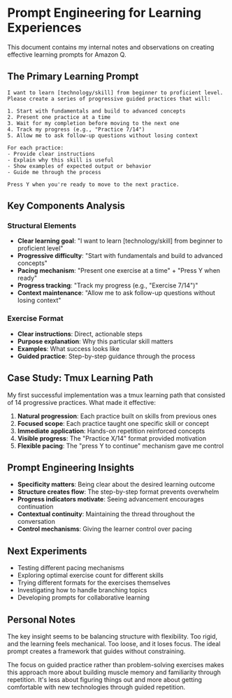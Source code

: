 # Prompt Engineering for Learning Experiences

This document contains my internal notes and observations on creating effective learning prompts for Amazon Q.

## The Primary Learning Prompt

```
I want to learn [technology/skill] from beginner to proficient level. Please create a series of progressive guided practices that will:

1. Start with fundamentals and build to advanced concepts
2. Present one practice at a time
3. Wait for my completion before moving to the next one
4. Track my progress (e.g., "Practice 7/14")
5. Allow me to ask follow-up questions without losing context

For each practice:
- Provide clear instructions
- Explain why this skill is useful
- Show examples of expected output or behavior
- Guide me through the process

Press Y when you're ready to move to the next practice.
```

## Key Components Analysis

### Structural Elements

- **Clear learning goal**: "I want to learn [technology/skill] from beginner to proficient level"
- **Progressive difficulty**: "Start with fundamentals and build to advanced concepts"
- **Pacing mechanism**: "Present one exercise at a time" + "Press Y when ready"
- **Progress tracking**: "Track my progress (e.g., "Exercise 7/14")"
- **Context maintenance**: "Allow me to ask follow-up questions without losing context"

### Exercise Format

- **Clear instructions**: Direct, actionable steps
- **Purpose explanation**: Why this particular skill matters
- **Examples**: What success looks like
- **Guided practice**: Step-by-step guidance through the process

## Case Study: Tmux Learning Path

My first successful implementation was a tmux learning path that consisted of 14 progressive practices. What made it effective:

1. **Natural progression**: Each practice built on skills from previous ones
2. **Focused scope**: Each practice taught one specific skill or concept
3. **Immediate application**: Hands-on repetition reinforced concepts
4. **Visible progress**: The "Practice X/14" format provided motivation
5. **Flexible pacing**: The "press Y to continue" mechanism gave me control

## Prompt Engineering Insights

- **Specificity matters**: Being clear about the desired learning outcome
- **Structure creates flow**: The step-by-step format prevents overwhelm
- **Progress indicators motivate**: Seeing advancement encourages continuation
- **Contextual continuity**: Maintaining the thread throughout the conversation
- **Control mechanisms**: Giving the learner control over pacing

## Next Experiments

- Testing different pacing mechanisms
- Exploring optimal exercise count for different skills
- Trying different formats for the exercises themselves
- Investigating how to handle branching topics
- Developing prompts for collaborative learning

## Personal Notes

The key insight seems to be balancing structure with flexibility. Too rigid, and the learning feels mechanical. Too loose, and it loses focus. The ideal prompt creates a framework that guides without constraining.

The focus on guided practice rather than problem-solving exercises makes this approach more about building muscle memory and familiarity through repetition. It's less about figuring things out and more about getting comfortable with new technologies through guided repetition.
